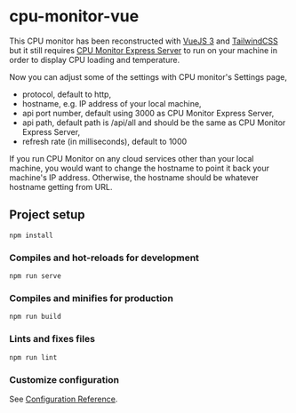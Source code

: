 # cpu-monitor-vue
This CPU monitor has been reconstructed with [VueJS 3](https://vuejs.org/) and [TailwindCSS](https://tailwindcss.com/) but it still requires [CPU Monitor Express Server](https://github.com/mitchleung/cpu-monitor-express-webapp) to run on your machine in order to display CPU loading and temperature.

Now you can adjust some of the settings with CPU monitor's Settings page, 
- protocol, default to http,
- hostname, e.g. IP address of your local machine,
- api port number, default using 3000 as CPU Monitor Express Server,
- api path, default path is /api/all and should be the same as CPU Monitor Express Server,
- refresh rate (in milliseconds), default to 1000

If you run CPU Monitor on any cloud services other than your local machine, you would want to change the hostname to point it back your machine's IP address. Otherwise, the hostname should be whatever hostname getting from URL.
## Project setup
```
npm install
```

### Compiles and hot-reloads for development
```
npm run serve
```

### Compiles and minifies for production
```
npm run build
```

### Lints and fixes files
```
npm run lint
```

### Customize configuration
See [Configuration Reference](https://cli.vuejs.org/config/).
